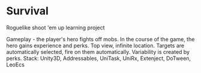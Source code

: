 # Survival
Roguelike shoot 'em up learning project

Gameplay - the player's hero fights off mobs. In the course of the game, the hero gains experience and perks.
Top view, infinite location. Targets are automatically selected, fire on them automatically.
Variability is created by perks.
Stack:
Unity3D, Addressables, UniTask, UniRx, Extenject, DoTween, LeoEcs
